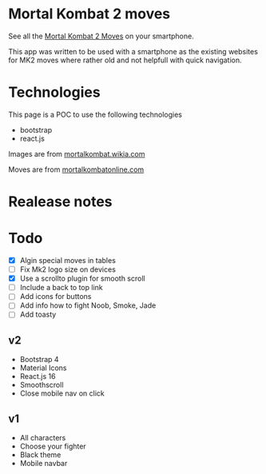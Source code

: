 # Mortal Kombat 2 moves

See all the [Mortal Kombat 2 Moves](https://phury.github.io/mk2-moves/) on your smartphone.

This app was written to be used with a smartphone as the existing websites for MK2 moves where rather old and not helpfull with quick navigation.

# Technologies

This page is a POC to use the following technologies

* bootstrap
* react.js

Images are from [mortalkombat.wikia.com](http://mortalkombat.wikia.com/wiki/Mortal_Kombat_II/)

Moves are from [mortalkombatonline.com](www.mortalkombatonline.com/content/games/mk2/)

# Realease notes

# Todo
- [x] Algin special moves in tables
- [ ] Fix Mk2 logo size on devices
- [x] Use a scrollto plugin for smooth scroll
- [ ] Include a back to top link
- [ ] Add icons for buttons
- [ ] Add info how to fight Noob, Smoke, Jade
- [ ] Add toasty

## v2
- Bootstrap 4
- Material Icons
- React.js 16
- Smoothscroll
- Close mobile nav on click

## v1
- All characters
- Choose your fighter
- Black theme
- Mobile navbar


